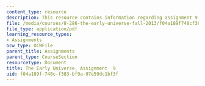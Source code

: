 ```yaml
---
content_type: resource
description: This resource contains information regarding assignment 9.
file: /media/courses/8-286-the-early-universe-fall-2013/f04a189f748cf383bf9a97e59dc1bf3f_MIT8_286F13_ps9.pdf
file_type: application/pdf
learning_resource_types:
- Assignments
ocw_type: OCWFile
parent_title: Assignments
parent_type: CourseSection
resourcetype: Document
title: The Early Universe, Assignment  9
uid: f04a189f-748c-f383-bf9a-97e59dc1bf3f
---
```

